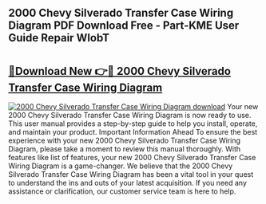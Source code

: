 ## 2000 Chevy Silverado Transfer Case Wiring Diagram PDF Download Free - Part-KME User Guide Repair WIobT

# <h2><a href="http://dfunamj.blite.top/?on=2000+Chevy+Silverado+Transfer+Case+Wiring+Diagram">🔗Download New 👉🔴 2000 Chevy Silverado Transfer Case Wiring Diagram</a></h2>

[![2000 Chevy Silverado Transfer Case Wiring Diagram download](https://i.imgur.com/lujVjoI.png)](http://dfunamj.blite.top/?on=2000+Chevy+Silverado+Transfer+Case+Wiring+Diagram)
Your new 2000 Chevy Silverado Transfer Case Wiring Diagram is now ready to use. This user manual provides a step-by-step guide to help you install, operate, and maintain your product. Important Information Ahead To ensure the best experience with your new 2000 Chevy Silverado Transfer Case Wiring Diagram, please take a moment to review this manual thoroughly. With features like list of features, your new 2000 Chevy Silverado Transfer Case Wiring Diagram is a game-changer. We believe that the 2000 Chevy Silverado Transfer Case Wiring Diagram has been a vital tool in your quest to understand the ins and outs of your latest acquisition. If you need any assistance or clarification, our customer service team is here to help.
